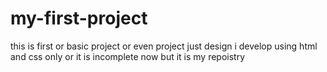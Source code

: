 # my-first-project
this is first or basic project or even project just design i develop using html and css only or it is incomplete now but it is my repoistry
